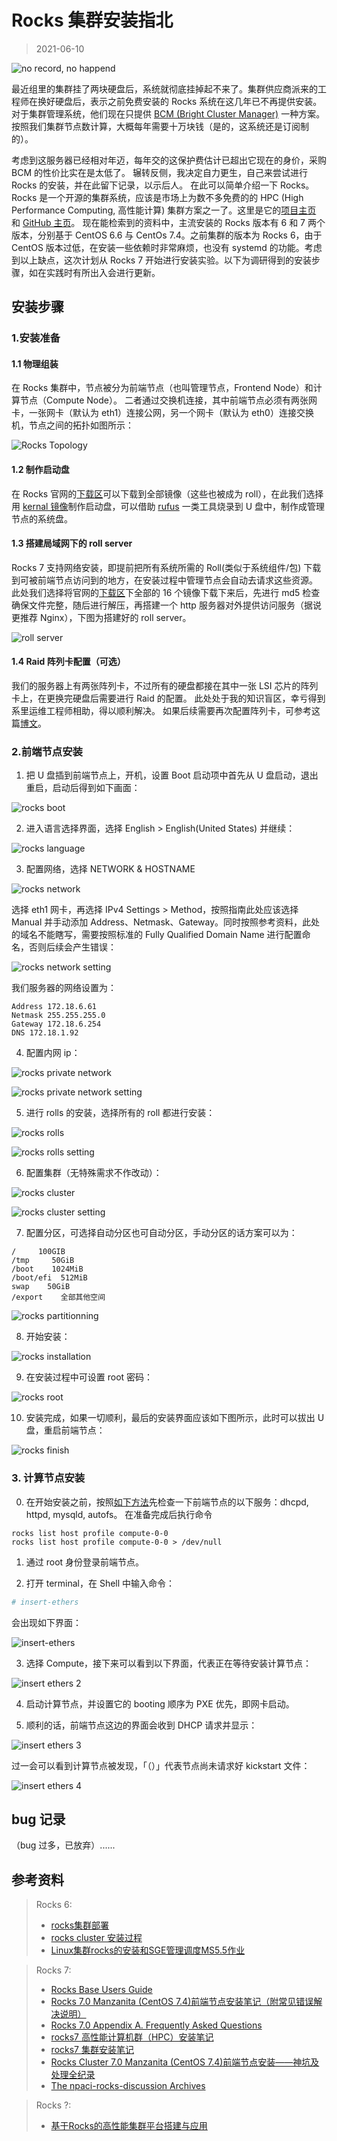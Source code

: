 # Rocks 集群安装指北

> 2021-06-10

![no record, no happend](../img/rocks/record-happend.jpeg)

最近组里的集群挂了两块硬盘后，系统就彻底挂掉起不来了。集群供应商派来的工程师在换好硬盘后，表示之前免费安装的 Rocks 系统在这几年已不再提供安装。
对于集群管理系统，他们现在只提供 [BCM (Bright Cluster Manager)](https://www.brightcomputing.com/brightclustermanager) 一种方案。
按照我们集群节点数计算，大概每年需要十万块钱（是的，这系统还是订阅制的）。

考虑到这服务器已经相对年迈，每年交的这保护费估计已超出它现在的身价，采购 BCM 的性价比实在是太低了。
辗转反侧，我决定自力更生，自己来尝试进行 Rocks 的安装，并在此留下记录，以示后人。
在此可以简单介绍一下 Rocks。Rocks 是一个开源的集群系统，应该是市场上为数不多免费的的 HPC (High Performance Computing, 高性能计算) 集群方案之一了。这里是它的[项目主页](http://www.rocksclusters.org/) 和 [GitHub 主页](https://github.com/rocksclusters)。
现在能检索到的资料中，主流安装的 Rocks 版本有 6 和 7 两个版本，分别基于 CentOS 6.6 与 CentOs 7.4。之前集群的版本为 Rocks 6，由于 CentOS 版本过低，在安装一些依赖时非常麻烦，也没有 systemd 的功能。考虑到以上缺点，这次计划从 Rocks 7 开始进行安装实验。以下为调研得到的安装步骤，如在实践时有所出入会进行更新。

## 安装步骤

### 1.安装准备

#### 1.1 物理组装

在 Rocks 集群中，节点被分为前端节点（也叫管理节点，Frontend Node）和计算节点（Compute Node）。
二者通过交换机连接，其中前端节点必须有两张网卡，一张网卡（默认为 eth1）连接公网，另一个网卡（默认为 eth0）连接交换机，节点之间的拓扑如图所示：

![Rocks Topology](../img/rocks/rocks-topo.png)

#### 1.2 制作启动盘

在 Rocks 官网的[下载区](http://www.rocksclusters.org/downloads/2017-12-01-download-rocks-7-0-manzanita.html)可以下载到全部镜像（这些也被成为 roll），在此我们选择用 [kernal 镜像](http://central-7-0-x86-64.rocksclusters.org/isos/kernel-7.0-0.x86_64.disk1.iso)制作启动盘，可以借助 [rufus](https://rufus.ie/en_US/) 一类工具烧录到 U 盘中，制作成管理节点的系统盘。

#### 1.3 搭建局域网下的 roll server

Rocks 7 支持网络安装，即提前把所有系统所需的 Roll(类似于系统组件/包) 下载到可被前端节点访问到的地方，在安装过程中管理节点会自动去请求这些资源。
此处我们选择将官网的[下载区](http://www.rocksclusters.org/downloads/2017-12-01-download-rocks-7-0-manzanita.html)下全部的 16 个镜像下载下来后，先进行 md5 检查确保文件完整，随后进行解压，再搭建一个 http 服务器对外提供访问服务（据说更推荐 Nginx），下图为搭建好的 roll server。

![roll server](../img/rocks/roll-server.png)

#### 1.4 Raid 阵列卡配置（可选）

我们的服务器上有两张阵列卡，不过所有的硬盘都接在其中一张 LSI 芯片的阵列卡上，在更换完硬盘后需要进行 Raid 的配置。
此处处于我的知识盲区，幸亏得到系里运维工程师相助，得以顺利解决。
如果后续需要再次配置阵列卡，可参考这篇[博文](https://www.yeboyzq.com/yingjianweihu/942.html)。

### 2.前端节点安装

1. 把 U 盘插到前端节点上，开机，设置 Boot 启动项中首先从 U 盘启动，退出重启，启动后得到如下画面：

![rocks boot](../img/rocks/rocks-boot.webp)

2. 进入语言选择界面，选择 English > English(United States) 并继续：

![rocks language](../img/rocks/rocks-language.webp)

3. 配置网络，选择 NETWORK & HOSTNAME

![rocks network](../img/rocks/rocks-network.webp)

选择 eth1 网卡，再选择 IPv4 Settings > Method，按照指南此处应该选择 Manual 并手动添加 Address、Netmask、Gateway。同时按照参考资料，此处的域名不能瞎写，需要按照标准的 Fully Qualified Domain Name 进行配置命名，否则后续会产生错误：

![rocks network setting](../img/rocks/rocks-network-setting.webp)

我们服务器的网络设置为：
```
Address 172.18.6.61
Netmask 255.255.255.0
Gateway 172.18.6.254
DNS 172.18.1.92
```

4. 配置内网 ip：

![rocks private network](../img/rocks/rocks-private-network.webp)
   
![rocks private network setting](../img/rocks/rocks-private-network-setting.webp)

5. 进行 rolls 的安装，选择所有的 roll 都进行安装：

![rocks rolls](../img/rocks/rocks-rolls.webp)

![rocks rolls setting](../img/rocks/rocks-rolls-setting.webp)

6. 配置集群（无特殊需求不作改动）：

![rocks cluster](../img/rocks/rocks-cluster.webp)

![rocks cluster setting](../img/rocks/rocks-cluster-setting.webp)

7. 配置分区，可选择自动分区也可自动分区，手动分区的话方案可以为：

```
/     100GIB
/tmp     50GiB
/boot    1024MiB
/boot/efi  512MiB
swap    50GiB
/export    全部其他空间
```

![rocks partitionning](../img/rocks/rocks-partitioning.png)

8. 开始安装：

![rocks installation](../img/rocks/rocks-installation.webp)

9. 在安装过程中可设置 root 密码：

![rocks root](../img/rocks/rocks-root.png)

10. 安装完成，如果一切顺利，最后的安装界面应该如下图所示，此时可以拔出 U 盘，重启前端节点：

![rocks finish](../img/rocks/rocks-finish.png)


### 3. 计算节点安装

0. 在开始安装之前，按照[如下方法](http://central-7-0-x86-64.rocksclusters.org/roll-documentation/base/7.0/faq-installation.html#COMPUTE-KICKSTART-FILE)先检查一下前端节点的以下服务：dhcpd, httpd, mysqld, autofs。
在准备完成后执行命令
```
rocks list host profile compute-0-0
rocks list host profile compute-0-0 > /dev/null
```
<!-- 进行检查，如有错误，参考[以下方法](https://lists.sdsc.edu/pipermail/npaci-rocks-discussion/2015-April/067307.html)重新制造 distro
```
cd /export/rocks/install
rocks create distro
```
过程中可参考 google group 的[这一帖子](https://groups.google.com/g/rocks-clusters/c/Vx8YqVaRpXI/m/GHHNlrl0ajkJ)。 -->

1. 通过 root 身份登录前端节点。

2. 打开 terminal，在 Shell 中输入命令：

```bash
# insert-ethers
```

会出现如下界面：

![insert-ethers](../img/rocks/insert-ethers-1.png)

3. 选择 Compute，接下来可以看到以下界面，代表正在等待安装计算节点：

![insert ethers 2](../img/rocks/insert-ethers-2.png)

4. 启动计算节点，并设置它的 booting 顺序为 PXE 优先，即网卡启动。

5. 顺利的话，前端节点这边的界面会收到 DHCP 请求并显示：

![insert ethers 3](../img/rocks/insert-ethers-3.png)

过一会可以看到计算节点被发现，「（）」代表节点尚未请求好 kickstart 文件：

![insert ethers 4](../img/rocks/insert-ethers-4.png)

## bug 记录

（bug 过多，已放弃）......


## 参考资料

> Rocks 6:
> - [rocks集群部署](https://blog.51cto.com/wenzengliu/1871118)
> - [rocks cluster 安装过程](https://blog.whatsroot.xyz/2017/05/08/rocks-install/)
> - [Linux集群rocks的安装和SGE管理调度MS5.5作业](http://muchong.com/t-4547872-1)

> Rocks 7:
> - [Rocks Base Users Guide](http://central-7-0-x86-64.rocksclusters.org/roll-documentation/base/7.0/index.html)
> - [Rocks 7.0 Manzanita (CentOS 7.4)前端节点安装笔记（附常见错误解决说明）](https://www.jianshu.com/p/9e03ff1a6d30)
> - [Rocks 7.0 Appendix A. Frequently Asked Questions](http://central-7-0-x86-64.rocksclusters.org/roll-documentation/base/7.0/faq-installation.html#COMPUTE-KICKSTART-FILE)
> - [rocks7 高性能计算机群（HPC）安装笔记](https://zhuanlan.zhihu.com/p/166168966)
> - [rocks7 集群安装笔记](https://www.omicsclass.com/article/1399)
> - [Rocks Cluster 7.0 Manzanita (CentOS 7.4)前端节点安装——神坑及处理全纪录](http://bbs.keinsci.com/thread-19823-1-1.html)
> - [The npaci-rocks-discussion Archives](https://lists.sdsc.edu/pipermail/npaci-rocks-discussion/)

> Rocks ?:
> - [基于Rocks的高性能集群平台搭建与应用](http://manu46.magtech.com.cn/ces/CN/article/downloadArticleFile.do?attachType=PDF&id=8940)